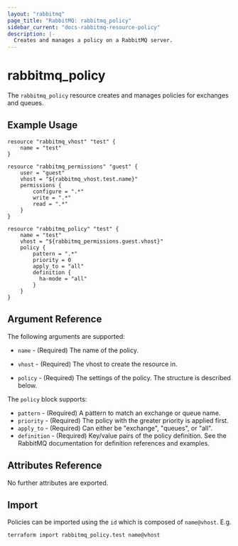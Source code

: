 ```yaml
---
layout: "rabbitmq"
page_title: "RabbitMQ: rabbitmq_policy"
sidebar_current: "docs-rabbitmq-resource-policy"
description: |-
  Creates and manages a policy on a RabbitMQ server.
---
```


# rabbitmq\_policy

The ``rabbitmq_policy`` resource creates and manages policies for exchanges
and queues.

## Example Usage

```
resource "rabbitmq_vhost" "test" {
    name = "test"
}

resource "rabbitmq_permissions" "guest" {
    user = "guest"
    vhost = "${rabbitmq_vhost.test.name}"
    permissions {
        configure = ".*"
        write = ".*"
        read = ".*"
    }
}

resource "rabbitmq_policy" "test" {
    name = "test"
    vhost = "${rabbitmq_permissions.guest.vhost}"
    policy {
        pattern = ".*"
        priority = 0
        apply_to = "all"
        definition {
          ha-mode = "all"
        }
    }
}
```

## Argument Reference

The following arguments are supported:

* `name` - (Required) The name of the policy.

* `vhost` - (Required) The vhost to create the resource in.

* `policy` - (Required) The settings of the policy. The structure is
  described below.

The `policy` block supports:

* `pattern` - (Required) A pattern to match an exchange or queue name.
* `priority` - (Required) The policy with the greater priority is applied first.
* `apply_to` - (Required) Can either be "exchange", "queues", or "all".
* `definition` - (Required) Key/value pairs of the policy definition. See the
  RabbitMQ documentation for definition references and examples.

## Attributes Reference

No further attributes are exported.

## Import

Policies can be imported using the `id` which is composed of `name@vhost`.
E.g.

```
terraform import rabbitmq_policy.test name@vhost
```

